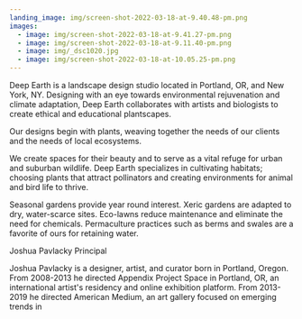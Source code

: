 ```yaml
---
landing_image: img/screen-shot-2022-03-18-at-9.40.48-pm.png
images:
  - image: img/screen-shot-2022-03-18-at-9.41.27-pm.png
  - image: img/screen-shot-2022-03-18-at-9.11.40-pm.png
  - image: img/_dsc1020.jpg
  - image: img/screen-shot-2022-03-18-at-10.05.25-pm.png
---
```


Deep Earth is a landscape design studio located in Portland, OR, and New York, NY. Designing with an eye towards environmental rejuvenation and climate adaptation, Deep Earth collaborates with artists and biologists to create ethical and educational plantscapes.

Our designs begin with plants, weaving together the needs of our clients and the needs of local ecosystems.

We create spaces for their beauty and to serve as a vital refuge for urban and suburban wildlife. Deep Earth specializes in cultivating habitats; choosing plants that attract pollinators and creating environments for animal and bird life to thrive.

Seasonal gardens provide year round interest. Xeric gardens are adapted to dry, water-scarce sites. Eco-lawns reduce maintenance and eliminate the need for chemicals. Permaculture practices such as berms and swales are a favorite of ours for retaining water.

Joshua Pavlacky
Principal

Joshua Pavlacky is a designer, artist, and curator born in Portland, Oregon. From 2008-2013 he directed Appendix Project Space in Portland, OR, an international artist's residency and online exhibition platform. From 2013-2019 he directed American Medium, an art gallery focused on emerging trends in
